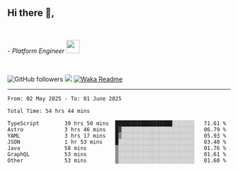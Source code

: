 <h2>Hi there  👋,</h2> </br>

<p><em>- Platform Engineer <img src="https://media.giphy.com/media/WUlplcMpOCEmTGBtBW/giphy.gif" width="30"> 
</em></p></br>


<!--[![Linkedin: prandogabriel](https://img.shields.io/badge/-prandogabriel-blue?style=flat-square&logo=Linkedin&logoColor=white&link=https://www.linkedin.com/in/prandogabriel/)](https://www.linkedin.com/in/prandogabriel)-->
![GitHub followers](https://img.shields.io/github/followers/prandogabriel?label=Follow&style=social)
![](https://komarev.com/ghpvc/?username=prandogabriel)
[![Waka Readme](https://github.com/prandogabriel/prandogabriel/actions/workflows/update-stats.yml.yml/badge.svg)](https://github.com/prandogabriel/prandogabriel/actions/workflows/update-stats.yml.yml)

---

<!--START_SECTION:waka-->

```golang
From: 02 May 2025 - To: 01 June 2025

Total Time: 54 hrs 44 mins

TypeScript        39 hrs 50 mins  ██████████████████░░░░░░░   71.61 %
Astro             3 hrs 46 mins   █▓░░░░░░░░░░░░░░░░░░░░░░░   06.79 %
YAML              3 hrs 17 mins   █▒░░░░░░░░░░░░░░░░░░░░░░░   05.93 %
JSON              1 hr 53 mins    █░░░░░░░░░░░░░░░░░░░░░░░░   03.40 %
Java              58 mins         ▒░░░░░░░░░░░░░░░░░░░░░░░░   01.76 %
GraphQL           53 mins         ▒░░░░░░░░░░░░░░░░░░░░░░░░   01.61 %
Other             53 mins         ▒░░░░░░░░░░░░░░░░░░░░░░░░   01.60 %
```

<!--END_SECTION:waka-->

